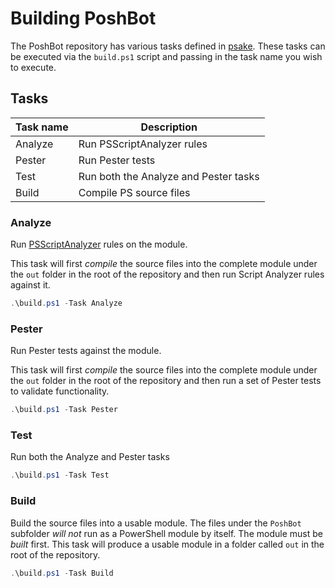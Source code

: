 
# Building PoshBot

The PoshBot repository has various tasks defined in [psake](https://github.com/psake/psake). These tasks can be executed via the `build.ps1` script and passing in the task name you wish to execute.

## Tasks

Task name   | Description
------------|-------------------------
Analyze     | Run PSScriptAnalyzer rules
Pester      | Run Pester tests
Test        | Run both the Analyze and Pester tasks
Build       | Compile PS source files

### Analyze

Run [PSScriptAnalyzer](https://github.com/PowerShell/PSScriptAnalyzer) rules on the module.

This task will first _compile_ the source files into the complete module under the `out` folder in the root of the repository and then run Script Analyzer rules against it.

```powershell
.\build.ps1 -Task Analyze
```

### Pester

Run Pester tests against the module.

This task will first _compile_ the source files into the complete module under the `out` folder in the root of the repository and then run a set of Pester tests to validate functionality.

```powershell
.\build.ps1 -Task Pester
```

### Test

Run both the Analyze and Pester tasks

```powershell
.\build.ps1 -Task Test
```

### Build

Build the source files into a usable module. The files under the `PoshBot` subfolder *will not* run as a PowerShell module by itself. The module must be *built* first. This task will produce a usable module in a folder called `out` in the root of the repository.

```powershell
.\build.ps1 -Task Build
```
